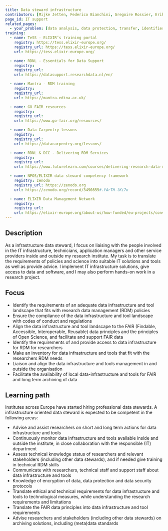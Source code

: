 ```yaml
---
title: Data steward infrastructure
contributors: [Mijke Jetten, Federico Bianchini, Gregoire Rossier, Erik Hjerde, Siiri Fuchs, Minna Ahokas, Priit Adler, Alexander Botzki, Robert Andrews, Celia van Gelder, Daniel Wibberg, Graham Hughes, Marko Vidak, Pedro Fernandes, Pinar Alper, Victoria Dominguez D. Angel, Wolmar Nyberg Åkerström, Alexia Cardona]
page_id: IT support
related_pages: 
  - your_problem: [data analysis, data protection, transfer, identifiers, storage, data organisation]
training:
  - name: TeSS - ELIXIR’s training portal
    registry: https://tess.elixir-europe.org/
    registry_url: https://tess.elixir-europe.org/
    url: https://tess.elixir-europe.org/

  - name: RDNL - Essentials for Data Support
    registry:
    registry_url:
    url: https://datasupport.researchdata.nl/en/

  - name: Mantra - RDM training
    registry:
    registry_url:
    url: https://mantra.edina.ac.uk/

  - name: GO FAIR resources
    registry:
    registry_url:
    url: https://www.go-fair.org/resources/

  - name: Data Carpentry lessons
    registry:
    registry_url:
    url: https://datacarpentry.org/lessons/

  - name: RDNL & DCC - Delivering RDM Services
    registry:
    registry_url:
    url: https://www.futurelearn.com/courses/delivering-research-data-management-services

  - name: NPOS/ELIXIR data steward competency framework
    registry: zenodo
    registry_url: https://zenodo.org
    url: https://zenodo.org/record/3490855#.YArTH-lKi7o

  - name: ELIXIR Data Management Network
    registry:
    registry_url:
    url: https://elixir-europe.org/about-us/how-funded/eu-projects/converge/wp1/dm-coordinators
---
```


## Description
As a infrastructure data steward, I focus on liaising with the people involved in the IT infrastructure, technicians, application managers and other service providers inside and outside my research  institute. My task is to translate the requirements of policies and science into suitable IT solutions and tools as well as provide advice. I implement IT infrastructure solutions, give access to data and software, and I may also perform hands-on work in a research project.

## Focus
* Identify the requirements of an adequate data infrastructure and tool landscape that fits with research data management (RDM) policies
* Ensure the compliance of the data infrastructure and tool landscape with codes of conduct and regulations
* Align the data infrastructure and tool landscape to the FAIR (Findable, Accessible, Interoperable, Reusable) data principles and the principles of Open Science, and facilitate and support FAIR data
* Identify the requirements of and provide access to data infrastructure for RDM for researchers
* Make an inventory for data infrastructure and tools that fit with the researchers RDM needs
* Liaison and align the data infrastructure and tools management in and outside the organisation
* Facilitate the availability of local data-infrastructure and tools for FAIR and long term archiving of data

## Learning path
Institutes across Europe have started hiring professional data stewards. A infrastructure oriented data steward is expected to be competent in the following areas:
* Advise and assist researchers on short and long term actions for data infrastructure and tools
* Continuously monitor data infrastructure and tools available inside and outside the institute, in close collaboration with the responsible (IT) department
* Assess technical knowledge status of researchers and relevant stakeholders (including other data stewards), and if needed give training in technical RDM skills
* Communicate with researchers, technical staff and support staff about data infrastructure and tools
* Knowledge of encryption of data, data protection and data security protocols
* Translate ethical and technical requirements for data infrastructure and tools to technological measures, while understanding the research requirements and limitations
* Translate the FAIR data principles into data infrastructure and tool requirements
* Advise researchers and stakeholders (including other data stewards) on archiving solutions, including (meta)data standards




